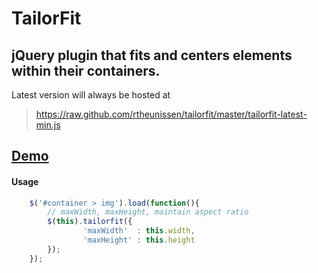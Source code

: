 # TailorFit

## jQuery plugin that fits and centers elements within their containers.

Latest version will always be hosted at 
> https://raw.github.com/rtheunissen/tailorfit/master/tailorfit-latest-min.js

## [Demo](http://dev.fhmp.net/tailorfit/demo/)

#### Usage
```javascript
    $('#container > img').load(function(){
        // maxWidth, maxHeight, maintain aspect ratio
        $(this).tailorfit({
                'maxWidth'  : this.width,
                'maxHeight' : this.height
        });
    });
```
